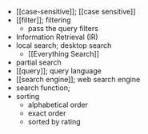 - [[case-sensitive]]; [[case sensitive]]
- [[filter]]; filtering
    - pass the query filters
- Information Retrieval (IR)
- local search; desktop search
    - [[Everything Search]]
- partial search
- [[query]]; query language
- [[search engine]]; web search engine
- search function; 
- sorting
    - alphabetical order
    - exact order
    - sorted by rating
